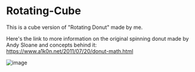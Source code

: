 # Rotating-Cube
This is a cube version of "Rotating Donut" made by me.

Here's the link to more information on the original spinning donut made by Andy Sloane and concepts behind it: https://www.a1k0n.net/2011/07/20/donut-math.html

![image](https://user-images.githubusercontent.com/72808219/134766830-5b10159c-dd66-4ee7-b69a-0905da408e1c.png)
